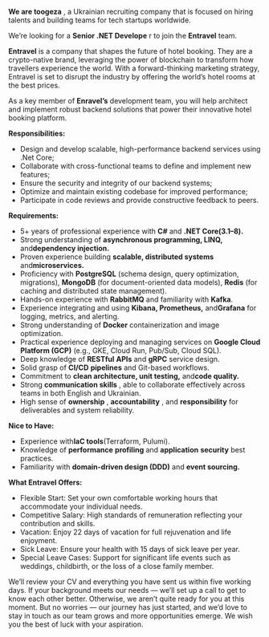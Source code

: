 **We are toogeza** , a Ukrainian recruiting company that is focused on hiring
talents and building teams for tech startups worldwide.  
  
We’re looking for a **Senior .NET Develope** r to join the **Entravel** team.  
  
**Entravel** is a company that shapes the future of hotel booking. They are a
crypto-native brand, leveraging the power of blockchain to transform how
travellers experience the world. With a forward-thinking marketing strategy,
Entravel is set to disrupt the industry by offering the world’s hotel rooms at
the best prices.

As a key member of **Enravel’s** development team, you will help architect and
implement robust backend solutions that power their innovative hotel booking
platform.

**Responsibilities:**

  * Design and develop scalable, high-performance backend services using .Net Core;
  * Collaborate with cross-functional teams to define and implement new features;
  * Ensure the security and integrity of our backend systems;
  * Optimize and maintain existing codebase for improved performance;
  * Participate in code reviews and provide constructive feedback to peers.

**Requirements:**

  * 5+ years of professional experience with **C#** and **.NET Core(3.1–8).**
  * Strong understanding of **asynchronous programming, LINQ,** and**dependency injection.**
  * Proven experience building **scalable, distributed systems** and**microservices.**
  * Proficiency with **PostgreSQL** (schema design, query optimization, migrations), **MongoDB** (for document-oriented data models), **Redis** (for caching and distributed state management).
  * Hands-on experience with **RabbitMQ** and familiarity with **Kafka**.
  * Experience integrating and using **Kibana, Prometheus,** and**Grafana** for logging, metrics, and alerting.
  * Strong understanding of **Docker** containerization and image optimization.
  * Practical experience deploying and managing services on **Google Cloud Platform (GCP)** (e.g., GKE, Cloud Run, Pub/Sub, Cloud SQL).
  * Deep knowledge of **RESTful** **APIs** and **gRPC** service design.
  * Solid grasp of **CI/CD** **pipelines** and Git-based workflows.
  * Commitment to **clean architecture, unit testing,** and**code quality.**
  * Strong **communication skills** , able to collaborate effectively across teams in both English and Ukrainian.
  * High sense of **ownership** , **accountability** , and **responsibility** for deliverables and system reliability.

**Nice to Have:**

  * Experience with**IaC tools**(Terraform, Pulumi).
  * Knowledge of **performance** **profiling** and **application** **security** best practices.
  * Familiarity with **domain-driven design (DDD)** and **event sourcing.**

**What Entravel Offers:**

  * Flexible Start: Set your own comfortable working hours that accommodate your individual needs.
  * Competitive Salary: High standards of remuneration reflecting your contribution and skills.
  * Vacation: Enjoy 22 days of vacation for full rejuvenation and life enjoyment.
  * Sick Leave: Ensure your health with 15 days of sick leave per year.
  * Special Leave Cases: Support for significant life events such as weddings, childbirth, or the loss of a close family member.

We’ll review your CV and everything you have sent us within five working days.
If your background meets our needs — we’ll set up a call to get to know each
other better. Otherwise, we aren’t quite ready for you at this moment. But no
worries — our journey has just started, and we’d love to stay in touch as our
team grows and more opportunities emerge. We wish you the best of luck with
your aspiration.
